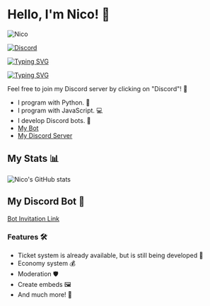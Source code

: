 # Hello, I'm Nico! 👋

![Nico](https://discord.c99.nl/widget/theme-4/817435791079768105.png)

[![Discord](https://img.shields.io/discord/1217082356175863908?style=for-the-badge&logo=Discord&logoColor=white&label=Discord&color=blue)](https://discord.gg/KMs7TWypSw)

[![Typing SVG](https://readme-typing-svg.demolab.com?font=Fira+Code&pause=1000&width=435&lines=Jinxex;Discord+Bot+Developer;Python+Developer)](https://git.io/typing-svg)

[![Typing SVG](https://readme-typing-svg.demolab.com?font=Fira+Code&pause=1000&width=435&lines=Jinxex;Discord+Bot+Developer;JavaScript+Developer)](https://git.io/typing-svg)

Feel free to join my Discord server by clicking on "Discord"! 🚀

- I program with Python. 🐍
- I program with JavaScript. 💻
- I develop Discord bots. 🤖
- [My Bot](https://discord.com/oauth2/authorize?client_id=1128673160154320987)
- [My Discord Server](https://discord.gg/KMs7TWypSw)

## My Stats 📊

![Nico's GitHub stats](https://github-readme-stats.vercel.app/api?username=Jinxex&show_icons=true&theme=dracula)

## My Discord Bot 🤖

[Bot Invitation Link](https://discord.com/oauth2/authorize?client_id=1128673160154320987)

### Features 🛠️

- Ticket system is already available, but is still being developed 🎫
- Economy system 💰
- Moderation 🛡️
- Create embeds 🖼️
- And much more! 🚀
